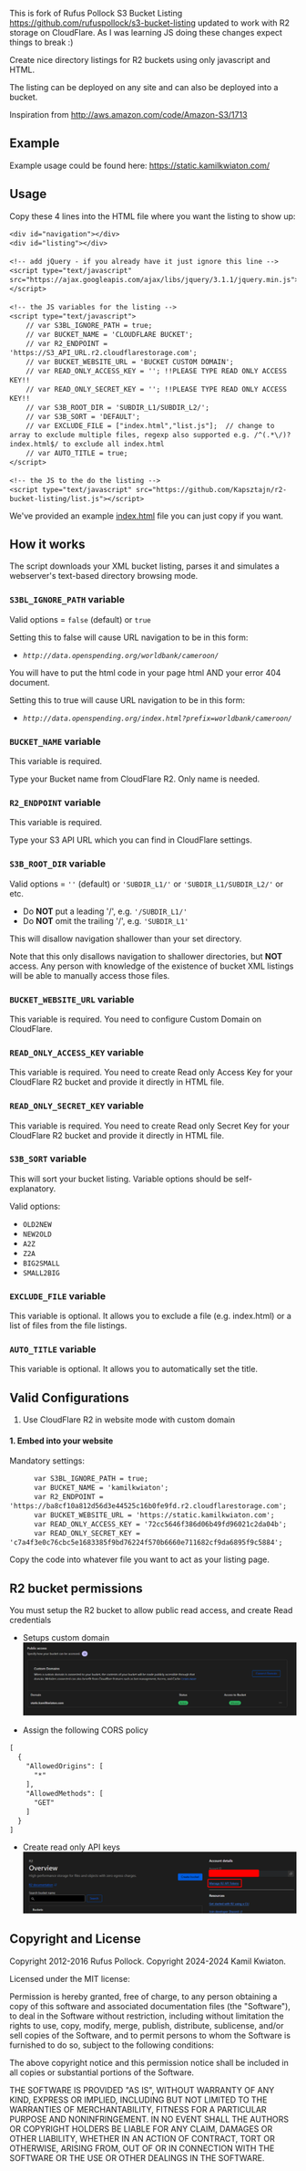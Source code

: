 This is fork of Rufus Pollock S3 Bucket Listing https://github.com/rufuspollock/s3-bucket-listing updated to work with R2 storage on CloudFlare. As I was learning JS doing these changes expect things to break :)

Create nice directory listings for R2 buckets using only javascript and HTML.

The listing can be deployed on any site and can also be deployed into a bucket.

Inspiration from http://aws.amazon.com/code/Amazon-S3/1713

## Example

Example usage could be found here: https://static.kamilkwiaton.com/

## Usage

Copy these 4 lines into the HTML file where you want the listing to show up:

    <div id="navigation"></div>
    <div id="listing"></div>

    <!-- add jQuery - if you already have it just ignore this line -->
    <script type="text/javascript" src="https://ajax.googleapis.com/ajax/libs/jquery/3.1.1/jquery.min.js"></script>

    <!-- the JS variables for the listing -->
    <script type="text/javascript">
        // var S3BL_IGNORE_PATH = true;
        // var BUCKET_NAME = 'CLOUDFLARE BUCKET';
        // var R2_ENDPOINT = 'https://S3_API_URL.r2.cloudflarestorage.com';
        // var BUCKET_WEBSITE_URL = 'BUCKET CUSTOM DOMAIN';
        // var READ_ONLY_ACCESS_KEY = ''; !!PLEASE TYPE READ ONLY ACCESS KEY!!
        // var READ_ONLY_SECRET_KEY = ''; !!PLEASE TYPE READ ONLY ACCESS KEY!!
        // var S3B_ROOT_DIR = 'SUBDIR_L1/SUBDIR_L2/';
        // var S3B_SORT = 'DEFAULT';
        // var EXCLUDE_FILE = ["index.html","list.js"];  // change to array to exclude multiple files, regexp also supported e.g. /^(.*\/)?index.html$/ to exclude all index.html
        // var AUTO_TITLE = true;
    </script>

    <!-- the JS to the do the listing -->
    <script type="text/javascript" src="https://github.com/Kapsztajn/r2-bucket-listing/list.js"></script>

We've provided an example [index.html][index] file you can just copy if you want.

[index]: https://github.com/Kapsztajn/r2-bucket-listing/blob/r2/test/index.html


## How it works

The script downloads your XML bucket listing, parses it and simulates a webserver's text-based directory browsing mode.


### `S3BL_IGNORE_PATH` variable

Valid options = `false` (default) or `true`

Setting this to false will cause URL navigation to be in this form:
- _`http://data.openspending.org/worldbank/cameroon/`_

You will have to put the html code in your page html AND your error 404 document.

Setting this to true will cause URL navigation to be in this form:
- _`http://data.openspending.org/index.html?prefix=worldbank/cameroon/`_

### `BUCKET_NAME` variable

This variable is required.

Type your Bucket name from CloudFlare R2. Only name is needed.

### `R2_ENDPOINT` variable

This variable is required.

Type your S3 API URL which you can find in CloudFlare settings.

### `S3B_ROOT_DIR` variable

Valid options = `''` (default) or `'SUBDIR_L1/'` or `'SUBDIR_L1/SUBDIR_L2/'` or etc.

- Do __NOT__ put a leading '/',     e.g. `'/SUBDIR_L1/'`
- Do __NOT__ omit the trailing '/', e.g. `'SUBDIR_L1'`

This will disallow navigation shallower than your set directory.

Note that this only disallows navigation to shallower directories, but __NOT__ access. Any person with knowledge of the existence of bucket XML listings will be able to manually access those files.


### `BUCKET_WEBSITE_URL` variable

This variable is required. You need to configure Custom Domain on CloudFlare.

### `READ_ONLY_ACCESS_KEY` variable

This variable is required. You need to create Read only Access Key for your CloudFlare R2 bucket and provide it directly in HTML file.

### `READ_ONLY_SECRET_KEY` variable

This variable is required. You need to create Read only Secret Key for your CloudFlare R2 bucket and provide it directly in HTML file.

### `S3B_SORT` variable

This will sort your bucket listing. Variable options should be self-explanatory.

Valid options:

- `OLD2NEW`
- `NEW2OLD`
- `A2Z`
- `Z2A`
- `BIG2SMALL`
- `SMALL2BIG`


### `EXCLUDE_FILE` variable

This variable is optional.  It allows you to exclude a file (e.g. index.html) or a list of files from the file listings.


### `AUTO_TITLE` variable

This variable is optional.  It allows you to automatically set the title.


## Valid Configurations

1. Use CloudFlare R2 in website mode with custom domain


#### 1. Embed into your website

Mandatory settings:

```
      var S3BL_IGNORE_PATH = true;
      var BUCKET_NAME = 'kamilkwiaton';
      var R2_ENDPOINT = 'https://ba8cf10a812d56d3e44525c16b0fe9fd.r2.cloudflarestorage.com';
      var BUCKET_WEBSITE_URL = 'https://static.kamilkwiaton.com';
      var READ_ONLY_ACCESS_KEY = '72cc5646f386d06b49fd96021c2da04b';
      var READ_ONLY_SECRET_KEY = 'c7a4f3e0c76cbc5e1683385f9bd76224f570b6660e711682cf9da6895f9c5884';
```

Copy the code into whatever file you want to act as your listing page.

## R2 bucket permissions

You must setup the R2 bucket to allow public read access, and create Read credentials

* Setups custom domain
![Custom domain](public_access.png) 

* Assign the following CORS policy

```
[
  {
    "AllowedOrigins": [
      "*"
    ],
    "AllowedMethods": [
      "GET"
    ]
  }
]
```

* Create read only API keys
![API Keys](api_tokens.png) 


## Copyright and License

Copyright 2012-2016 Rufus Pollock.
Copyright 2024-2024 Kamil Kwiaton.

Licensed under the MIT license:

Permission is hereby granted, free of charge, to any person obtaining a copy
of this software and associated documentation files (the "Software"), to deal
in the Software without restriction, including without limitation the rights
to use, copy, modify, merge, publish, distribute, sublicense, and/or sell
copies of the Software, and to permit persons to whom the Software is
furnished to do so, subject to the following conditions:

The above copyright notice and this permission notice shall be included in
all copies or substantial portions of the Software.

THE SOFTWARE IS PROVIDED "AS IS", WITHOUT WARRANTY OF ANY KIND, EXPRESS OR
IMPLIED, INCLUDING BUT NOT LIMITED TO THE WARRANTIES OF MERCHANTABILITY,
FITNESS FOR A PARTICULAR PURPOSE AND NONINFRINGEMENT. IN NO EVENT SHALL THE
AUTHORS OR COPYRIGHT HOLDERS BE LIABLE FOR ANY CLAIM, DAMAGES OR OTHER
LIABILITY, WHETHER IN AN ACTION OF CONTRACT, TORT OR OTHERWISE, ARISING FROM,
OUT OF OR IN CONNECTION WITH THE SOFTWARE OR THE USE OR OTHER DEALINGS IN
THE SOFTWARE.

